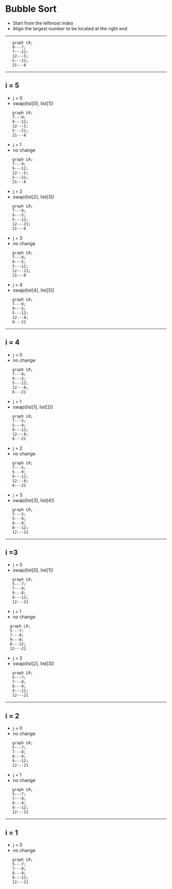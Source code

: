# Bubble Sort
- Start from the leftmost index
- Align the largest number to be located at the right end
---

```mermaid
   graph LR;
   9---7;
   7---12;
   12---5;
   5---21;
   21---8
 ```
 ---
 ## i = 5
 
 - j = 0
 - swap(list[0], list[1])
 
```mermaid
   graph LR;
   7---9;
   9---12;
   12---5;
   5---21;
   21---8
 ```

 - j = 1
 - no change
 
```mermaid
   graph LR;
   7---9;
   9---12;
   12---5;
   5---21;
   21---8
 ```
 
 - j = 2
 - swap(list[2], list[3])
 
```mermaid
   graph LR;
   7---9;
   9---5;
   5---12;
   12---21;
   21---8
 ```
 
 - j = 3
 - no change
 
```mermaid
   graph LR;
   7---9;
   9---5;
   5---12;
   12---21;
   21---8
 ```
 
 - j = 4
 - swap(list[4], list[5])
 
```mermaid
   graph LR;
   7---9;
   9---5;
   5---12;
   12---8;
   8---21
 ```
---
## i = 4

 - j = 0
 - no change
 
```mermaid
   graph LR;
   7---9;
   9---5;
   5---12;
   12---8;
   8---21
 ```
 
 - j = 1
 - swap(list[1], list[2])
 
```mermaid
   graph LR;
   7---5;
   5---9;
   9---12;
   12---8;
   8---21
 ```
 
 - j = 2
 - no change
 
```mermaid
   graph LR;
   7---5;
   5---9;
   9---12;
   12---8;
   8---21
 ```
 
 - j = 3
 - swap(list[3], list[4])
 
```mermaid
   graph LR;
   7---5;
   5---9;
   9---8;
   8---12;
   12---21
 ```
 ---
 ## i =3
 - j = 0
 - swap(list[0], list[1])
 
```mermaid
   graph LR;
   5---7;
   7---9;
   9---8;
   8---12;
   12---21
 ```
 
 - j = 1
 - no change
 
 ```mermaid
   graph LR;
   5---7;
   7---9;
   9---8;
   8---12;
   12---21
 ```
 
 - j = 2
 - swap(list[2], list[3])
 
```mermaid
   graph LR;
   5---7;
   7---8;
   8---9;
   9---12;
   12---21
 ```
 ---
 ## i = 2
 
 - j = 0
 - no change
 
```mermaid
   graph LR;
   5---7;
   7---8;
   8---9;
   9---12;
   12---21
 ```
 - j = 1
 - no change
 
```mermaid
   graph LR;
   5---7;
   7---8;
   8---9;
   9---12;
   12---21
 ```
 ---
  ## i = 1
 
 - j = 0
 - no change
 
```mermaid
   graph LR;
   5---7;
   7---8;
   8---9;
   9---12;
   12---21
 ```
 
